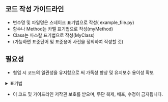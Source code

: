 ## 코드 작성 가이드라인

+ 변수명 및 파일명은 스네이크 표기법으로 작성( example_file.py)
+ 함수나 Method는 카멜 표기법으로 작성(myMethod)
+ Class는 파스칼 표기법으로 작성(MyClass)
+ (가능하면 표준단어 및 표준용어 사전을 정의하여 작성할 것)


## 필요성
+ 협업 시 코드의 일관성을 유지함으로 써 가독성 향상 및 유지보수 용이성 확보

<details>
<summary>표기법</summary>       
    
  <details>
  <summary>변수/함수 명칭에 따른 표기법</summary> 

  
  1.**파스칼 표기법(Pascal Case)**
  
  
  + 정의 : 카멜 표기법과 유사하지만, 첫 글자도 대문자로 표기
  + 예시 : PascalCaseExample
  + 활용 : 클래스명, 생성자명에 사용
  
  
  2.카멜 표기법(Camel Case)
  
  
  + 정의: 여러 단어를 하나의 식별자로 표기할 때, 각 단어의 첫 글자를 대문자로 표기하고 나머지는 소문자로 표기하는 방법
  + 예시 : camelCaseExample
  + 활용 : 주로 변수명, 함수명에 사용
  
  
  3.**스네이크 표기법(Snake Case)**
  
  
  + 정의 : 여러 단어를 언더스코어로 구분하여 표기하는 방법
  + 예시 : snake_case_example
  + 활용 : 주로 변수명, 파일명에 사용
  
  
  4.스크래밍 스네이크 표기법(Screaming Snake Case)
  
  
  + 정의 : 여러 단어를 언더스코어로 구분하고 문자 모두 대문자로 표기하는 방법
  + 예시 : SCREAMING_SNAKE_CASE
  + 활용 : 상수나 환경변수 정의에 사용
  
  
  5.케밥 표기법(Kebab Case)
  
  
  
  + 정의 : 여러 단어를 –로 구분하고 문자를 모두 소문자로 표기하는 방법
  
  
  + 예시 : kebab-case-example
  
  
  + 활용 : 파일명, CSS명 일부
   6). 헝가리안 표기법(Hungarian Notation)
  
  
  정의 : 접두어에 자료형을 붙여 표기하는 방법
  
  
  + 예시 : strHungarianNotation
  </details>
  
  <details>
  <summary>괄호 위치에 따른 분류</summary>   


  1.K&R
  
  
  + 한 눈에 많은 코드를 볼 수 있음
  + 수평으로 많은 코드를 작성할 수 있음
  
  ```
  if (...){
    처리1();
    처리2();
  }
  ```
  
  
  2.BSD
  
  ```
  if (...)
  {
    처리1();
    처리2();
  }
  ```
  
  
  3GNU
  
  ```
  if (...)
    {
      처리1();
      처리2();
    }
  ```
  </details>
  
  
  <details>
  <summary>코드 작성 예시</summary>   
  
  
  # python Class 작성 예시
  import torch
  class Sample(torch.utils.data.Dataset):
      """
      클래스의 설명
  
      Attributes:
      -----------
      param : str
          파라미터의 설명
  
      Methods:
      ----------
      a() -> list:
          함수 기능 설명
      """
      def __init__(self, param: str):
          """
          클래스의 인스턴스 초기화
  
          Parameters:
          ----------
          param : str
              파라미터의 설명
          """
          self.param = param
  
      def myMethod(self) -> list:
          """
          함수 기능 설명
  
          Returns:
          ----------
          list
              반환값 설명
          """
          return []
  </details>      
</details>        


+ 이 코드 및 가이드라인 저작권 보호를 받으며, 무단 복제, 배포, 수정이 금지됩니다.

